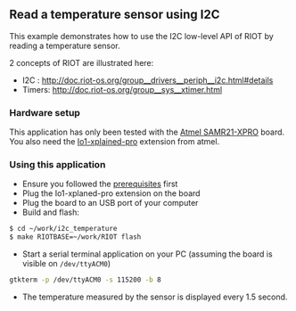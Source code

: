## Read a temperature sensor using I2C

This example demonstrates how to use the I2C low-level API of RIOT by reading a
temperature sensor.

2 concepts of RIOT are illustrated here:
* I2C : http://doc.riot-os.org/group__drivers__periph__i2c.html#details
* Timers: http://doc.riot-os.org/group__sys__xtimer.html 

### Hardware setup

This application has only been tested with the
[Atmel SAMR21-XPRO](https://github.com/RIOT-OS/RIOT/wiki/Board%3A-SAMR21-xpro)
board. You also need the
[Io1-xplained-pro](http://www.atmel.com/images/atmel-42078-io1-xplained-pro_user-guide.pdf)
extension from atmel.

### Using this application

* Ensure you followed the
[prerequisites](https://github.com/aabadie/riot-apps#prerequisites) first
* Plug the Io1-xplaned-pro extension on the board
* Plug the board to an USB port of your computer
* Build and flash:
```bash
$ cd ~/work/i2c_temperature
$ make RIOTBASE=~/work/RIOT flash
```
* Start a serial terminal application on your PC (assuming the board is
visible on `/dev/ttyACM0`)
```bash
gtkterm -p /dev/ttyACM0 -s 115200 -b 8
```
* The temperature measured by the sensor is displayed every 1.5 second.
